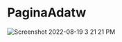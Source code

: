 # PaginaAdatw
![Screenshot 2022-08-19 3 21 21 PM](https://user-images.githubusercontent.com/93559066/185683539-97ee9561-c494-458e-a181-4313bb1ce45a.png)
